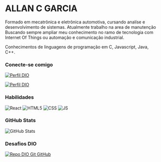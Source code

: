
# ALLAN C GARCIA

Formado em mecatrônica e eletrônica automotiva, cursando analíse e desenvolvimento de sistemas.
Atualmente trabalho na area de manutenção 
Buscando sempre ampliar meu conhecimento no ramo de tecnologia com Internet Of Things ou automação e comunicação industrial.

Conhecimentos de linguagens de programação em C, Javascript, Java, C++.


### Conecte-se comigo
[![Perfil DIO](https://img.shields.io/badge/-Meu%20Perfil%20na%20DIO-30A3DC?style=for-the-badge)](https://www.dio.me/users/Iceluck)

[![Perfil DIO](https://img.shields.io/badge/-Meu%20LinkedIn-30A3DC?style=for-the-badge)](https://www.linkedin.com/in/allancgarcia/)


### Habilidades
![React](https://img.shields.io/badge/react-000?style=for-the-badge&logo=react)
![HTML5](https://img.shields.io/badge/HTML5-000?style=for-the-badge&logo=html5)
![CSS](https://img.shields.io/badge/css-000?style=for-the-badge&logo=CSS3)
![JS](https://img.shields.io/badge/JAVASCRIPT-000?style=for-the-badge&logo=Javascript&)


### GitHub Stats
![GitHub Stats](https://github-readme-stats.vercel.app/api?username=iceluckbr&theme=transparent&bg_color=000&border_color=30A3DC&show_icons=true&icon_color=30A3DC&title_color=E94D5F&text_color=FFF&hide_title=true)

### Desafios DIO

[![Repo DIO Git GitHub](https://github-readme-stats.vercel.app/api/pin/?username=iceluckbr&repo=dio-lab-open-source&bg_color=000&border_color=30A3DC&show_icons=true&icon_color=30A3DC&title_color=E94D5F&text_color=FFF)](https://github.com/elidianaandrade/dio-lab-open-source)